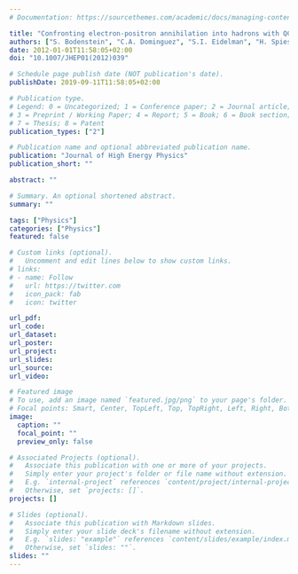 ```yaml
---
# Documentation: https://sourcethemes.com/academic/docs/managing-content/

title: "Confronting electron-positron annihilation into hadrons with QCD: an operator product expansion analysis"
authors: ["S. Bodenstein", "C.A. Dominguez", "S.I. Eidelman", "H. Spiesberger", "K. Schilcher"]
date: 2012-01-01T11:58:05+02:00
doi: "10.1007/JHEP01(2012)039"

# Schedule page publish date (NOT publication's date).
publishDate: 2019-09-11T11:58:05+02:00

# Publication type.
# Legend: 0 = Uncategorized; 1 = Conference paper; 2 = Journal article;
# 3 = Preprint / Working Paper; 4 = Report; 5 = Book; 6 = Book section;
# 7 = Thesis; 8 = Patent
publication_types: ["2"]

# Publication name and optional abbreviated publication name.
publication: "Journal of High Energy Physics"
publication_short: ""

abstract: ""

# Summary. An optional shortened abstract.
summary: ""

tags: ["Physics"]
categories: ["Physics"]
featured: false

# Custom links (optional).
#   Uncomment and edit lines below to show custom links.
# links:
# - name: Follow
#   url: https://twitter.com
#   icon_pack: fab
#   icon: twitter

url_pdf:
url_code:
url_dataset:
url_poster:
url_project:
url_slides:
url_source: 
url_video:

# Featured image
# To use, add an image named `featured.jpg/png` to your page's folder. 
# Focal points: Smart, Center, TopLeft, Top, TopRight, Left, Right, BottomLeft, Bottom, BottomRight.
image:
  caption: ""
  focal_point: ""
  preview_only: false

# Associated Projects (optional).
#   Associate this publication with one or more of your projects.
#   Simply enter your project's folder or file name without extension.
#   E.g. `internal-project` references `content/project/internal-project/index.md`.
#   Otherwise, set `projects: []`.
projects: []

# Slides (optional).
#   Associate this publication with Markdown slides.
#   Simply enter your slide deck's filename without extension.
#   E.g. `slides: "example"` references `content/slides/example/index.md`.
#   Otherwise, set `slides: ""`.
slides: ""
---
```

